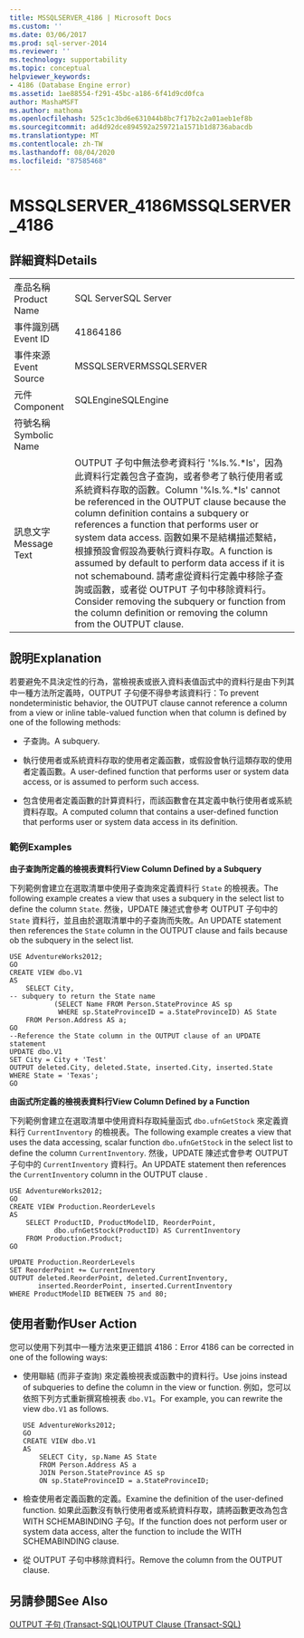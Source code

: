 ```yaml
---
title: MSSQLSERVER_4186 | Microsoft Docs
ms.custom: ''
ms.date: 03/06/2017
ms.prod: sql-server-2014
ms.reviewer: ''
ms.technology: supportability
ms.topic: conceptual
helpviewer_keywords:
- 4186 (Database Engine error)
ms.assetid: 1ae88554-f291-45bc-a186-6f41d9cd0fca
author: MashaMSFT
ms.author: mathoma
ms.openlocfilehash: 525c1c3bd6e631044b8bc7f17b2c2a01aeb1ef8b
ms.sourcegitcommit: ad4d92dce894592a259721a1571b1d8736abacdb
ms.translationtype: MT
ms.contentlocale: zh-TW
ms.lasthandoff: 08/04/2020
ms.locfileid: "87585468"
---
```

# <a name="mssqlserver_4186"></a><span data-ttu-id="41737-102">MSSQLSERVER_4186</span><span class="sxs-lookup"><span data-stu-id="41737-102">MSSQLSERVER_4186</span></span>
    
## <a name="details"></a><span data-ttu-id="41737-103">詳細資料</span><span class="sxs-lookup"><span data-stu-id="41737-103">Details</span></span>  
  
|||  
|-|-|  
|<span data-ttu-id="41737-104">產品名稱</span><span class="sxs-lookup"><span data-stu-id="41737-104">Product Name</span></span>|<span data-ttu-id="41737-105">SQL Server</span><span class="sxs-lookup"><span data-stu-id="41737-105">SQL Server</span></span>|  
|<span data-ttu-id="41737-106">事件識別碼</span><span class="sxs-lookup"><span data-stu-id="41737-106">Event ID</span></span>|<span data-ttu-id="41737-107">4186</span><span class="sxs-lookup"><span data-stu-id="41737-107">4186</span></span>|  
|<span data-ttu-id="41737-108">事件來源</span><span class="sxs-lookup"><span data-stu-id="41737-108">Event Source</span></span>|<span data-ttu-id="41737-109">MSSQLSERVER</span><span class="sxs-lookup"><span data-stu-id="41737-109">MSSQLSERVER</span></span>|  
|<span data-ttu-id="41737-110">元件</span><span class="sxs-lookup"><span data-stu-id="41737-110">Component</span></span>|<span data-ttu-id="41737-111">SQLEngine</span><span class="sxs-lookup"><span data-stu-id="41737-111">SQLEngine</span></span>|  
|<span data-ttu-id="41737-112">符號名稱</span><span class="sxs-lookup"><span data-stu-id="41737-112">Symbolic Name</span></span>||  
|<span data-ttu-id="41737-113">訊息文字</span><span class="sxs-lookup"><span data-stu-id="41737-113">Message Text</span></span>|<span data-ttu-id="41737-114">OUTPUT 子句中無法參考資料行 '%ls.%.\*ls'，因為此資料行定義包含子查詢，或者參考了執行使用者或系統資料存取的函數。</span><span class="sxs-lookup"><span data-stu-id="41737-114">Column '%ls.%.\*ls' cannot be referenced in the OUTPUT clause because the column definition contains a subquery or references a function that performs user or system data access.</span></span> <span data-ttu-id="41737-115">函數如果不是結構描述繫結，根據預設會假設為要執行資料存取。</span><span class="sxs-lookup"><span data-stu-id="41737-115">A function is assumed by default to perform data access if it is not schemabound.</span></span> <span data-ttu-id="41737-116">請考慮從資料行定義中移除子查詢或函數，或者從 OUTPUT 子句中移除資料行。</span><span class="sxs-lookup"><span data-stu-id="41737-116">Consider removing the subquery or function from the column definition or removing the column from the OUTPUT clause.</span></span>|  
  
## <a name="explanation"></a><span data-ttu-id="41737-117">說明</span><span class="sxs-lookup"><span data-stu-id="41737-117">Explanation</span></span>  
 <span data-ttu-id="41737-118">若要避免不具決定性的行為，當檢視表或嵌入資料表值函式中的資料行是由下列其中一種方法所定義時，OUTPUT 子句便不得參考該資料行：</span><span class="sxs-lookup"><span data-stu-id="41737-118">To prevent nondeterministic behavior, the OUTPUT clause cannot reference a column from a view or inline table-valued function when that column is defined by one of the following methods:</span></span>  
  
-   <span data-ttu-id="41737-119">子查詢。</span><span class="sxs-lookup"><span data-stu-id="41737-119">A subquery.</span></span>  
  
-   <span data-ttu-id="41737-120">執行使用者或系統資料存取的使用者定義函數，或假設會執行這類存取的使用者定義函數。</span><span class="sxs-lookup"><span data-stu-id="41737-120">A user-defined function that performs user or system data access, or is assumed to perform such access.</span></span>  
  
-   <span data-ttu-id="41737-121">包含使用者定義函數的計算資料行，而該函數會在其定義中執行使用者或系統資料存取。</span><span class="sxs-lookup"><span data-stu-id="41737-121">A computed column that contains a user-defined function that performs user or system data access in its definition.</span></span>  
  
### <a name="examples"></a><span data-ttu-id="41737-122">範例</span><span class="sxs-lookup"><span data-stu-id="41737-122">Examples</span></span>  
 <span data-ttu-id="41737-123">**由子查詢所定義的檢視表資料行**</span><span class="sxs-lookup"><span data-stu-id="41737-123">**View Column Defined by a Subquery**</span></span>  
  
 <span data-ttu-id="41737-124">下列範例會建立在選取清單中使用子查詢來定義資料行 `State` 的檢視表。</span><span class="sxs-lookup"><span data-stu-id="41737-124">The following example creates a view that uses a subquery in the select list to define the column `State`.</span></span> <span data-ttu-id="41737-125">然後，UPDATE 陳述式會參考 OUTPUT 子句中的 `State` 資料行，並且由於選取清單中的子查詢而失敗。</span><span class="sxs-lookup"><span data-stu-id="41737-125">An UPDATE statement then references the `State` column in the OUTPUT clause and fails because ob the subquery in the select list.</span></span>  
  
```  
USE AdventureWorks2012;  
GO  
CREATE VIEW dbo.V1  
AS  
    SELECT City,  
-- subquery to return the State name  
           (SELECT Name FROM Person.StateProvince AS sp   
            WHERE sp.StateProvinceID = a.StateProvinceID) AS State  
    FROM Person.Address AS a;  
GO  
--Reference the State column in the OUTPUT clause of an UPDATE statement  
UPDATE dbo.V1   
SET City = City + 'Test'   
OUTPUT deleted.City, deleted.State, inserted.City, inserted.State  
WHERE State = 'Texas';  
GO  
```  
  
 <span data-ttu-id="41737-126">**由函式所定義的檢視表資料行**</span><span class="sxs-lookup"><span data-stu-id="41737-126">**View Column Defined by a Function**</span></span>  
  
 <span data-ttu-id="41737-127">下列範例會建立在選取清單中使用資料存取純量函式 `dbo.ufnGetStock` 來定義資料行 `CurrentInventory` 的檢視表。</span><span class="sxs-lookup"><span data-stu-id="41737-127">The following example creates a view that uses the data accessing, scalar function `dbo.ufnGetStock` in the select list to define the column `CurrentInventory`.</span></span> <span data-ttu-id="41737-128">然後，UPDATE 陳述式會參考 OUTPUT 子句中的 `CurrentInventory` 資料行。</span><span class="sxs-lookup"><span data-stu-id="41737-128">An UPDATE statement then references the `CurrentInventory` column in the OUTPUT clause .</span></span>  
  
```  
USE AdventureWorks2012;  
GO  
CREATE VIEW Production.ReorderLevels  
AS  
    SELECT ProductID, ProductModelID, ReorderPoint,  
           dbo.ufnGetStock(ProductID) AS CurrentInventory  
    FROM Production.Product;  
GO  
  
UPDATE Production.ReorderLevels  
SET ReorderPoint += CurrentInventory  
OUTPUT deleted.ReorderPoint, deleted.CurrentInventory,  
       inserted.ReorderPoint, inserted.CurrentInventory  
WHERE ProductModelID BETWEEN 75 and 80;  
```  
  
## <a name="user-action"></a><span data-ttu-id="41737-129">使用者動作</span><span class="sxs-lookup"><span data-stu-id="41737-129">User Action</span></span>  
 <span data-ttu-id="41737-130">您可以使用下列其中一種方法來更正錯誤 4186：</span><span class="sxs-lookup"><span data-stu-id="41737-130">Error 4186 can be corrected in one of the following ways:</span></span>  
  
-   <span data-ttu-id="41737-131">使用聯結 (而非子查詢) 來定義檢視表或函數中的資料行。</span><span class="sxs-lookup"><span data-stu-id="41737-131">Use joins instead of subqueries to define the column in the view or function.</span></span> <span data-ttu-id="41737-132">例如，您可以依照下列方式重新撰寫檢視表 `dbo.V1`。</span><span class="sxs-lookup"><span data-stu-id="41737-132">For example, you can rewrite the view `dbo.V1` as follows.</span></span>  
  
    ```  
    USE AdventureWorks2012;  
    GO  
    CREATE VIEW dbo.V1  
    AS  
        SELECT City, sp.Name AS State  
        FROM Person.Address AS a   
        JOIN Person.StateProvince AS sp   
        ON sp.StateProvinceID = a.StateProvinceID;  
    ```  
  
-   <span data-ttu-id="41737-133">檢查使用者定義函數的定義。</span><span class="sxs-lookup"><span data-stu-id="41737-133">Examine the definition of the user-defined function.</span></span> <span data-ttu-id="41737-134">如果此函數沒有執行使用者或系統資料存取，請將函數更改為包含 WITH SCHEMABINDING 子句。</span><span class="sxs-lookup"><span data-stu-id="41737-134">If the function does not perform user or system data access, alter the function to include the WITH SCHEMABINDING clause.</span></span>  
  
-   <span data-ttu-id="41737-135">從 OUTPUT 子句中移除資料行。</span><span class="sxs-lookup"><span data-stu-id="41737-135">Remove the column from the OUTPUT clause.</span></span>  
  
## <a name="see-also"></a><span data-ttu-id="41737-136">另請參閱</span><span class="sxs-lookup"><span data-stu-id="41737-136">See Also</span></span>  
 [<span data-ttu-id="41737-137">OUTPUT 子句 &#40;Transact-SQL&#41;</span><span class="sxs-lookup"><span data-stu-id="41737-137">OUTPUT Clause &#40;Transact-SQL&#41;</span></span>](/sql/t-sql/queries/output-clause-transact-sql)  
  
  
